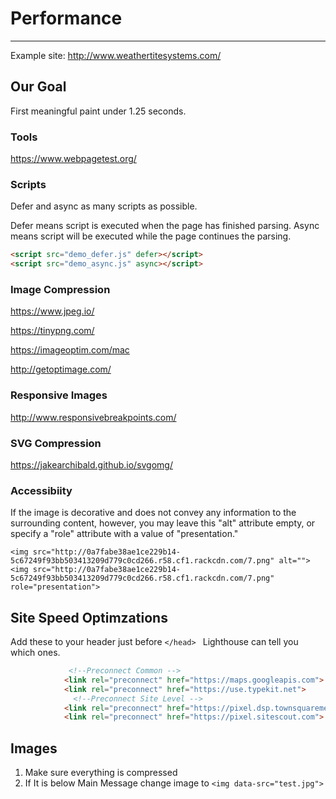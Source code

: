 # <i class="fas fa-tachometer-alt"></i> Performance
***
Example site: http://www.weathertitesystems.com/

## Our Goal 

First meaningful paint under 1.25 seconds. 

### Tools 

https://www.webpagetest.org/

### Scripts 
Defer and async as many scripts as possible. 

Defer means script is executed when the page has finished parsing.
Async means script will be executed while the page continues the parsing.


```html
<script src="demo_defer.js" defer></script>
<script src="demo_async.js" async></script>
```

### Image Compression 
https://www.jpeg.io/

https://tinypng.com/

https://imageoptim.com/mac

http://getoptimage.com/



### Responsive Images
http://www.responsivebreakpoints.com/

### SVG Compression
https://jakearchibald.github.io/svgomg/


### Accessibiity 

If the image is decorative and does not convey any information to the surrounding content, however, you may leave this "alt" attribute empty, or specify a "role" attribute with a value of "presentation."

```
<img src="http://0a7fabe38ae1ce229b14-5c67249f93bb503413209d779c0cd266.r58.cf1.rackcdn.com/7.png" alt="">
<img src="http://0a7fabe38ae1ce229b14-5c67249f93bb503413209d779c0cd266.r58.cf1.rackcdn.com/7.png" role="presentation">
```




## Site Speed Optimzations


Add these to your header just before ```</head> ``` Lighthouse can tell you which ones. 


```html
             <!--Preconnect Common -->
            <link rel="preconnect" href="https://maps.googleapis.com">
            <link rel="preconnect" href="https://use.typekit.net">
              <!--Preconnect Site Level -->
            <link rel="preconnect" href="https://pixel.dsp.townsquaremedia.com">
            <link rel="preconnect" href="https://pixel.sitescout.com">
 ```


## Images
1) Make sure everything is compressed 
2) If It is below Main Message change image to ```<img data-src="test.jpg">```

